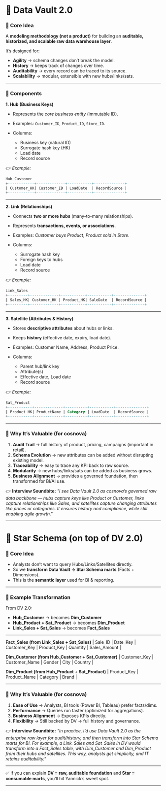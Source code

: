 

# 📌 Data Vault 2.0

### 🔹 Core Idea

A **modeling methodology (not a product)** for building an **auditable, historized, and scalable raw data warehouse layer**.

It’s designed for:

* **Agility** → schema changes don’t break the model.
* **History** → keeps track of changes over time.
* **Auditability** → every record can be traced to its source.
* **Scalability** → modular, extensible with new hubs/links/sats.

---

### 🔹 Components

**1. Hub (Business Keys)**

* Represents the *core business entity* (immutable ID).
* Examples: `Customer_ID`, `Product_ID`, `Store_ID`.
* Columns:

  * Business key (natural ID)
  * Surrogate hash key (HK)
  * Load date
  * Record source

👉 *Example:*

```sql
Hub_Customer
+------------+-------------+-----------+--------------+
| Customer_HK| Customer_ID | LoadDate  | RecordSource |
+------------+-------------+-----------+--------------+
```

---

**2. Link (Relationships)**

* Connects **two or more hubs** (many-to-many relationships).
* Represents **transactions, events, or associations**.
* Examples: *Customer buys Product*, *Product sold in Store*.
* Columns:

  * Surrogate hash key
  * Foreign keys to hubs
  * Load date
  * Record source

👉 *Example:*

```sql
Link_Sales
+---------+-------------+-----------+-----------+--------------+
| Sales_HK| Customer_HK | Product_HK| SaleDate  | RecordSource |
+---------+-------------+-----------+-----------+--------------+
```

---

**3. Satellite (Attributes & History)**

* Stores **descriptive attributes** about hubs or links.
* Keeps **history** (effective date, expiry, load date).
* Examples: Customer Name, Address, Product Price.
* Columns:

  * Parent hub/link key
  * Attribute(s)
  * Effective date, Load date
  * Record source

👉 *Example:*

```sql
Sat_Product
+-----------+-------------+----------+-----------+--------------+
| Product_HK| ProductName | Category | LoadDate  | RecordSource |
+-----------+-------------+----------+-----------+--------------+
```

---

### 🔹 Why It’s Valuable (for cosnova)

1. **Audit Trail** → full history of product, pricing, campaigns (important in retail).
2. **Schema Evolution** → new attributes can be added without disrupting existing model.
3. **Traceability** → easy to trace any KPI back to raw source.
4. **Modularity** → new hubs/links/sats can be added as business grows.
5. **Business Alignment** → provides a governed foundation, then transformed for BI/AI use.

👉 **Interview Soundbite:**
*"I see Data Vault 2.0 as cosnova’s governed raw data backbone — hubs capture keys like Product or Customer, links capture relationships like Sales, and satellites capture changing attributes like prices or categories. It ensures history and compliance, while still enabling agile growth."*

---

# 📌 Star Schema (on top of DV 2.0)

### 🔹 Core Idea

* Analysts don’t want to query Hubs/Links/Satellites directly.
* So we **transform Data Vault → Star Schema marts** (Facts + Dimensions).
* This is the **semantic layer** used for BI & reporting.

---

### 🔹 Example Transformation

From DV 2.0:

* **Hub\_Customer** → becomes **Dim\_Customer**
* **Hub\_Product + Sat\_Product** → becomes **Dim\_Product**
* **Link\_Sales + Sat\_Sales** → becomes **Fact\_Sales**

---

**Fact\_Sales (from Link\_Sales + Sat\_Sales)**
\| Sale\_ID | Date\_Key | Customer\_Key | Product\_Key | Quantity | Sales\_Amount |

**Dim\_Customer (from Hub\_Customer + Sat\_Customer)**
\| Customer\_Key | Customer\_Name | Gender | City | Country |

**Dim\_Product (from Hub\_Product + Sat\_Product)**
\| Product\_Key | Product\_Name | Category | Brand |

---

### 🔹 Why It’s Valuable (for cosnova)

1. **Ease of Use** → Analysts, BI tools (Power BI, Tableau) prefer facts/dims.
2. **Performance** → Queries run faster (optimized for aggregations).
3. **Business Alignment** → Exposes KPIs directly.
4. **Flexibility** → Still backed by DV → full history and governance.

👉 **Interview Soundbite:**
*"In practice, I’d use Data Vault 2.0 as the enterprise raw layer for audit/history, and then transform into Star Schema marts for BI. For example, a Link\_Sales and Sat\_Sales in DV would transform into a Fact\_Sales table, with Dim\_Customer and Dim\_Product from their hubs and satellites. This way, analysts get simplicity, and IT retains auditability."*

---

✅ If you can explain **DV = raw, auditable foundation** and **Star = consumable marts**, you’ll hit Yannick’s sweet spot.

---